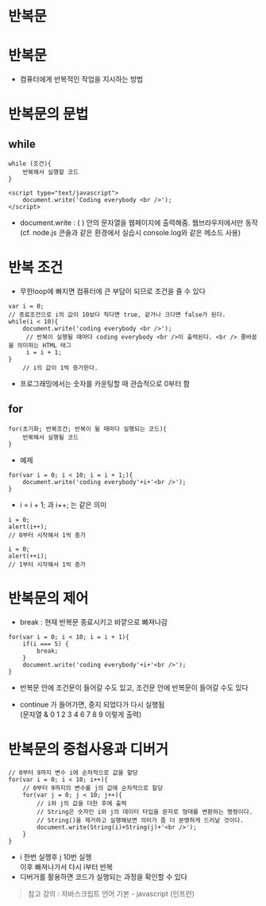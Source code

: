 반복문
======
# 반복문
* 컴퓨터에게 반복적인 작업을 지시하는 방법

# 반복문의 문법
## while
```
while (조건){
    반복해서 실행할 코드
}
```
```
<script type="text/javascript">
    document.write('Coding everybody <br />');
</script>
```
* document.write : ( ) 안의 문자열을 웹페이지에 출력해줌. 웹브라우저에서만 동작   
(cf. node.js 콘솔과 같은 환경에서 실습시 console.log와 같은 메소드 사용)
 
# 반복 조건
* 무한loop에 빠지면 컴퓨터에 큰 부담이 되므로 조건을 줄 수 있다
```
var i = 0;
// 종료조건으로 i의 값이 10보다 작다면 true, 같거나 크다면 false가 된다.
while(i < 10){
    document.write('coding everybody <br />');
     // 반복이 실행될 때마다 coding everybody <br />이 출력된다. <br /> 줄바꿈을 의미하는 HTML 태그
     i = i + 1;
}
    // i의 값이 1씩 증가한다.
```
* 프로그래밍에서는 숫자를 카운팅할 때 관습적으로 0부터 함 

## for
```
for(초기화; 반복조건; 반복이 될 때마다 실행되는 코드){
    반복해서 실행될 코드
}
```

* 예제
```
for(var i = 0; i < 10; i = i + 1;){
    document.write('coding everybody'+i+'<br />');
}
```

* i = i + 1; 과 i++; 는 같은 의미

```
i = 0;
alert(i++);
// 0부터 시작해서 1씩 증가
```

```
i = 0;
alert(++i);
// 1부터 시작해서 1씩 증가
```

# 반복문의 제어
* break : 현재 반복문 종료시키고 바깥으로 빠져나감
```
for(var i = 0; i < 10; i = i + 1){
    if(i === 5) {
        break;
    }
    document.write('coding everybody'+i+'<br />');
}
```

* 반복문 안에 조건문이 들어갈 수도 있고, 조건문 안에 반복문이 들어갈 수도 있다

* continue 가 들어가면, 중지 되었다가 다시 실행됨   
(문자열 & 0 1 2 3 4 6 7 8 9 이렇게 출력)

# 반복문의 중첩사용과 디버거
```
// 0부터 9까지 변수 i에 순차적으로 값을 할당        
for(var i = 0; i < 10; i++){
    // 0부터 9까지의 변수를 j의 값에 순차적으로 할당
    for(var j = 0; j < 10; j++){    
        // i와 j의 값을 더한 후에 출력
        // String은 숫자인 i와 j의 데이터 타입을 문자로 형태를 변환하는 명령이다. 
        // String()을 제거하고 실행해보면 의미가 좀 더 분명하게 드러날 것이다.
        document.write(String(i)+String(j)+'<br />');
    }
}
```
* i 한번 실행후 j 10번 실행   
이후 빠져나가서 다시 i부터 반복
* 디버거를 활용하면 코드가 실행되는 과정을 확인할 수 있다

> 참고 강의 : 자바스크립트 언어 기본 - javascript (인프런)
